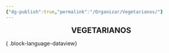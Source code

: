 ```yaml
---
{"dg-publish":true,"permalink":"/Organizar/Vegetarianos/"}
---
```


<div style="text-align: center;"> <span style="font-size: 20px;"><b>VEGETARIANOS</b></span> </div>


{ .block-language-dataview}
